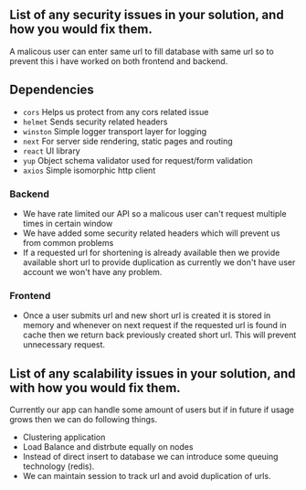 ## List of any security issues in your solution, and how you would fix them.

A malicous user can enter same url to fill database with same url so to prevent this i have worked on both
frontend and backend.

## Dependencies

- `cors` Helps us protect from any cors related issue
- `helmet` Sends security related headers
- `winston` Simple logger transport layer for logging
- `next` For server side rendering, static pages and routing
- `react` UI library
- `yup` Object schema validator used for request/form validation
- `axios` Simple isomorphic http client

### Backend

- We have rate limited our API so a malicous user can't request multiple times in certain window
- We have added some security related headers which will prevent us from common problems
- If a requested url for shortening is already available then we provide available short url to provide duplication as currently we don't have user account we won't have any problem.

### Frontend

- Once a user submits url and new short url is created it is stored in memory and whenever on next request if the requested url is found in cache then we return back previously created short url. This will prevent unnecessary request.

## List of any scalability issues in your solution, and with how you would fix them.

Currently our app can handle some amount of users but if in future if usage grows then we can do following things.

- Clustering application
- Load Balance and distrbute equally on nodes
- Instead of direct insert to database we can introduce some queuing technology (redis).
- We can maintain session to track url and avoid duplication of urls.
